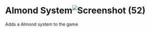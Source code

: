 # Almond System![Screenshot (52)](https://user-images.githubusercontent.com/82962770/162856896-b7491d01-9173-44af-8334-dfbf74cdfc0e.png)

Adds a Almond system to the game
